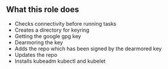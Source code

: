## What this role does
* Checks connectivity before running tasks
* Creates a directory for keyring
* Getting the google gpg key
* Dearmoring the key
* Adds the repo which has been signed by the dearmored key
* Updates the repo
* Installs kubeadm kubectl and kubelet
